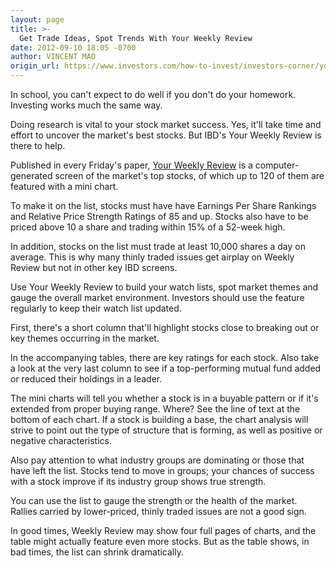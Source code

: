```yaml
---
layout: page
title: >-
  Get Trade Ideas, Spot Trends With Your Weekly Review
date: 2012-09-10 18:05 -0700
author: VINCENT MAO
origin_url: https://www.investors.com/how-to-invest/investors-corner/your-weekly-review-can-unveil-trends
---
```





In school, you can't expect to do well if you don't do your homework. Investing works much the same way.


Doing research is vital to your stock market success. Yes, it'll take time and effort to uncover the market's best stocks. But IBD's Your Weekly Review is there to help.


Published in every Friday's paper, [Your Weekly Review](https://www.investors.com/search/searchresults.aspx?Ntt=Your+Weekly+Review) is a computer-generated screen of the market's top stocks, of which up to 120 of them are featured with a mini chart.


To make it on the list, stocks must have have Earnings Per Share Rankings and Relative Price Strength Ratings of 85 and up. Stocks also have to be priced above 10 a share and trading within 15% of a 52-week high.


In addition, stocks on the list must trade at least 10,000 shares a day on average. This is why many thinly traded issues get airplay on Weekly Review but not in other key IBD screens.


Use Your Weekly Review to build your watch lists, spot market themes and gauge the overall market environment. Investors should use the feature regularly to keep their watch list updated.


First, there's a short column that'll highlight stocks close to breaking out or key themes occurring in the market.


In the accompanying tables, there are key ratings for each stock. Also take a look at the very last column to see if a top-performing mutual fund added or reduced their holdings in a leader.


The mini charts will tell you whether a stock is in a buyable pattern or if it's extended from proper buying range. Where? See the line of text at the bottom of each chart. If a stock is building a base, the chart analysis will strive to point out the type of structure that is forming, as well as positive or negative characteristics.


Also pay attention to what industry groups are dominating or those that have left the list. Stocks tend to move in groups; your chances of success with a stock improve if its industry group shows true strength.


You can use the list to gauge the strength or the health of the market. Rallies carried by lower-priced, thinly traded issues are not a good sign.


In good times, Weekly Review may show four full pages of charts, and the table might actually feature even more stocks. But as the table shows, in bad times, the list can shrink dramatically.





